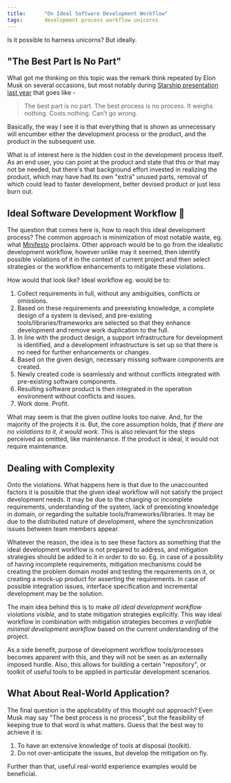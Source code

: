 ```yaml
---
title:      "On Ideal Software Development Workflow"
tags:       development process workflow unicorns
---
```


Is it possible to harness unicorns? But ideally.

## "The Best Part Is No Part"

What got me thinking on this topic was the remark think repeated by Elon
Musk on several occasions, but most notably during [Starship
presentation last
year](https://twitter.com/Erdayastronaut/status/1203840982497792005)
that goes like -

>   The best part is no part. The best process is no process. It weighs
>   nothing. Costs nothing. Can’t go wrong.

Basically, the way I see it is that everything that is shown as
unnecessary will encumber either the development process or the product,
and the product in the subsequent use.

What is of interest here is the hidden cost in the development process
itself. As an end user, you can point at the product and state that this
or that may not be needed, but there's that background effort invested
in realizing the product, which may have had its own "extra" unused
parts, removal of which could lead to faster development, better devised
product or just less burn out.

## Ideal Software Development Workflow 🦄

The question that comes here is, how to reach this ideal development
process? The common approach is minimization of most notable waste, eg.
what [Minifesto](http://minifesto.org/) proclaims. Other approach would
be to go from the idealistic development workflow, however unlike may it
seemed, then identify possible violations of it in the context of
current project and then select strategies or the workflow enhancements
to mitigate these violations.

How would that look like? Ideal workflow eg. would be to:

1.  Collect requirements in full, without any ambiguities, conflicts or
    omissions.
2.  Based on these requirements and preexisting knowledge, a complete
    design of a system is devised, and pre-existing
    tools/libraries/frameworks are selected so that they enhance
    development and remove work duplication to the full.
3.  In line with the product design, a support infrastructure for
    development is identified, and a development infrastructure is set
    up so that there is no need for further enhancements or changes.
4.  Based on the given design, necessary missing software components are
    created.
5.  Newly created code is seamlessly and without conflicts integrated
    with pre-existing software components.
6.  Resulting software product is then integrated in the operation
    environment without conflicts and issues.
7.  Work done. Profit.

What may seem is that the given outline looks too naive. And, for the
majority of the projects it is. But, the core assumption holds, that *if
there are no violations to it, it would work*. This is also relevant for
the steps perceived as omitted, like maintenance. If the product is
ideal, it would not require maintenance.

## Dealing with Complexity

Onto the violations. What happens here is that due to the unaccounted
factors it is possible that the given ideal workflow will not satisfy
the project development needs. It may be due to the changing or
incomplete requirements, understanding of the system, lack of
preexisting knowledge in domain, or regarding the suitable
tools/frameworks/libraries. It may be due to the distributed nature of
development, where the synchronization issues between team members
appear.

Whatever the reason, the idea is to see these factors as something that
the ideal development workflow is not prepared to address, and
mitigation strategies should be added to it in order to do so. Eg. in
case of a possibility of having incomplete requirements, mitigation
mechanisms could be creating the problem domain model and testing the
requirements on it, or creating a mock-up product for asserting the
requirements. In case of possible integration issues, interface
specification and incremental development may be the solution.

The main idea behind this is to make *all ideal development workflow
violations visible*, and to state mitigation strategies explicitly. This
way ideal workflow in combination with mitigation strategies becomes *a
verifiable minimal development workflow* based on the current
understanding of the project.

As a side benefit, purpose of development workflow tools/processes
becomes apparent with this, and they will not be seen as an externally
imposed hurdle. Also, this allows for building a certain "repository",
or toolkit of useful tools to be applied in particular development
scenarios.

## What About Real-World Application?

The final question is the applicability of this thought out approach?
Even Musk may say "The best process is no process", but the feasibility
of keeping true to that word is what matters. Guess that the best way to
achieve it is:

1.  To have an extensive knowledge of tools at disposal (toolkit).
2.  Do not over-anticipate the issues, but develop the mitigation on
    fly.

Further than that, useful real-world experience examples would be
beneficial.
